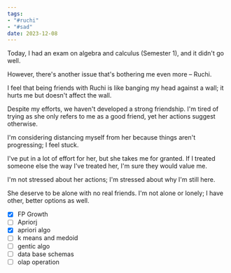 ```yaml
---
tags: 
- "#ruchi"
- "#sad"
date: 2023-12-08
---
```


Today, I had an exam on algebra and calculus (Semester 1), and it didn't go well. 

However, there's another issue that's bothering me even more – Ruchi. 

I feel that being friends with Ruchi is like banging my head against a wall; it hurts me but doesn't affect the wall. 

Despite my efforts, we haven't developed a strong friendship. I'm tired of trying as she only refers to me as a good friend, yet her actions suggest otherwise.

I'm considering distancing myself from her because things aren't progressing; I feel stuck. 

I've put in a lot of effort for her, but she takes me for granted. If I treated someone else the way I've treated her, I'm sure they would value me. 

I'm not stressed about her actions; I'm stressed about why I'm still here. 

She deserve to be alone with no real friends. I'm not alone or lonely; I have other, better options as well.

- [x] FP Growth 
- [ ] Apriorj
- [x] apriori algo
- [ ] k means and medoid
- [ ] gentic algo
- [ ] data base schemas
- [ ] olap operation